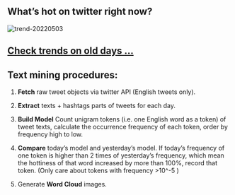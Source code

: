 ## What’s hot on twitter right now?

![trend-20220503][wordcloud]

[wordcloud]: https://raw.githubusercontent.com/xdqc/tweet-trend-everyday/master/word-cloud/trend-20220503.png?token=AF5V4P7ADR6KQBZ4CEDTNIK6AXRMU "trend-20220503"

## [Check trends on old days ...](https://github.com/xdqc/tweet-trend-everyday/tree/master/word-cloud)

## Text mining procedures:

1. **Fetch** raw tweet objects via twitter API (English tweets only).

2. **Extract** texts + hashtags parts of tweets for each day.

3. **Build Model** Count unigram tokens (i.e. one English word as a token) of tweet texts, calculate the occurrence frequency of each token, order by frequency high to low.

4. **Compare** today’s model and yesterday’s model. If today’s frequency of one token is higher than 2 times of yesterday’s frequency, which mean the hottiness of that word increased by more than 100%, record that token. (Only care about tokens with frequency >10^-5 )

5. Generate **Word Cloud** images.

